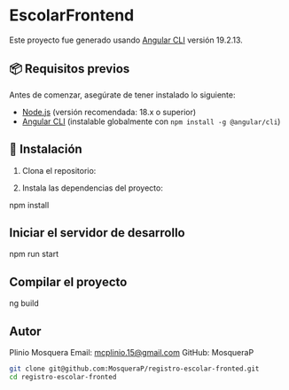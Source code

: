 # EscolarFrontend

Este proyecto fue generado usando [Angular CLI](https://github.com/angular/angular-cli) versión 19.2.13.

## 📦 Requisitos previos

Antes de comenzar, asegúrate de tener instalado lo siguiente:

- [Node.js](https://nodejs.org/) (versión recomendada: 18.x o superior)
- [Angular CLI](https://angular.io/cli) (instalable globalmente con `npm install -g @angular/cli`)

## 🚀 Instalación

1. Clona el repositorio:


2. Instala las dependencias del proyecto:

npm install

## Iniciar el servidor de desarrollo
npm run start

## Compilar el proyecto
ng build

## Autor
Plinio Mosquera
Email: mcplinio.15@gmail.com
GitHub: MosqueraP

```bash
git clone git@github.com:MosqueraP/registro-escolar-fronted.git
cd registro-escolar-fronted

